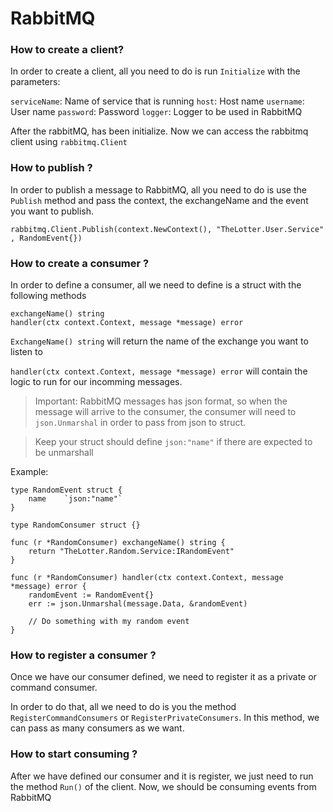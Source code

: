 # RabbitMQ 

### How to create a client? 

In order to create a client, all you need to do is run `Initialize` with the parameters:

`serviceName`: Name of service that is running
`host`: Host name 
`username`: User name
`password`: Password
`logger`: Logger to be used in RabbitMQ


After the rabbitMQ, has been initialize. Now we can access the rabbitmq client using `rabbitmq.Client`

### How to publish ?

In order to publish a message to RabbitMQ, all you need to do is use the `Publish` method and pass the context, the exchangeName and the event you want to publish.

```
rabbitmq.Client.Publish(context.NewContext(), "TheLotter.User.Service" , RandomEvent{})
```

### How to create a consumer ?

In order to define a consumer, all we need to define is a struct with the following methods

```
exchangeName() string
handler(ctx context.Context, message *message) error
```

`ExchangeName() string` will return the name of the exchange you want to listen to

`handler(ctx context.Context, message *message) error` will contain the logic to run for our incomming messages.

> Important: RabbitMQ messages has json format, so when the message will arrive to the consumer, the consumer will need to `json.Unmarshal` in order to pass from json to struct. 

> Keep your struct should define `json:"name"` if there are expected to be unmarshall


Example:

```
type RandomEvent struct {
    name    `json:"name"`
}

type RandomConsumer struct {}

func (r *RandomConsumer) exchangeName() string {
	return "TheLotter.Random.Service:IRandomEvent"
}

func (r *RandomConsumer) handler(ctx context.Context, message *message) error {
    randomEvent := RandomEvent{}
    err := json.Unmarshal(message.Data, &randomEvent)

	// Do something with my random event
}
```



### How to register a consumer ?

Once we have our consumer defined, we need to register it as a private or command consumer.

In order to do that, all we need to do is you the method `RegisterCommandConsumers` or `RegisterPrivateConsumers`.
In this method, we can pass as many consumers as we want.

### How to start consuming ?

After we have defined our consumer and it is register, we just need to run the method `Run()` of the client. 
Now, we should be consuming events from RabbitMQ

